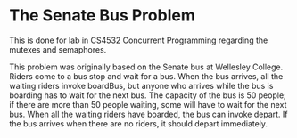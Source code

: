 # The Senate Bus Problem

This is done for lab in CS4532 Concurrent Programming regarding the mutexes and semaphores.

This problem was originally based on the Senate bus at Wellesley College. Riders come to a bus stop and wait for a bus. When the bus arrives, all the waiting riders invoke boardBus, but anyone who arrives while the bus is boarding has to wait for the next bus. The capacity of the bus is 50 people; if there are more than 50 people waiting, some will have to wait for the next bus. When all the waiting riders have boarded, the bus can invoke depart. If the bus arrives when there are no riders, it should depart immediately.